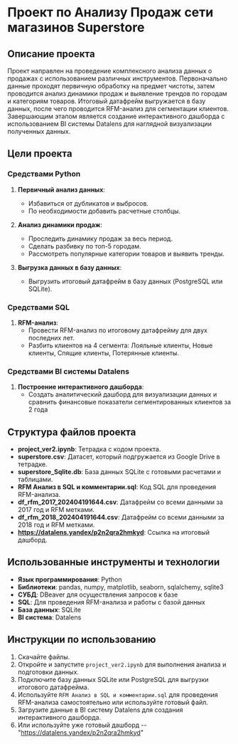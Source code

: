# Проект по Анализу Продаж сети магазинов Superstore

## Описание проекта

Проект направлен на проведение комплексного анализа данных о продажах с использованием различных инструментов. Первоначально данные проходят первичную обработку на предмет чистоты, затем проводится анализ динамики продаж и выявление трендов по городам и категориям товаров. Итоговый датафрейм выгружается в базу данных, после чего проводится RFM-анализ для сегментации клиентов. Завершающим этапом является создание интерактивного дашборда с использованием BI системы Datalens для наглядной визуализации полученных данных.

## Цели проекта

### Средствами Python

1. **Первичный анализ данных**:
    - Избавиться от дубликатов и выбросов.
    - По необходимости добавить расчетные столбцы.

2. **Анализ динамики продаж**:
    - Проследить динамику продаж за весь период.
    - Сделать разбивку по топ-5 городам.
    - Рассмотреть популярные категории товаров и выявить тренды.

3. **Выгрузка данных в базу данных**:
    - Выгрузить итоговый датафрейм в базу данных (PostgreSQL или SQLite).

### Средствами SQL

1. **RFM-анализ**:
    - Провести RFM-анализ по итоговому датафрейму для двух последних лет.
    - Разбить клиентов на 4 сегмента: Лояльные клиенты, Новые клиенты, Спящие клиенты, Потерянные клиенты.

### Средствами BI системы Datalens

1. **Построение интерактивного дашборда**:
    - Создать аналитический дашборд для визуализации данных и сравнить финансовые показатели сегментированных клиентов за 2 года

## Структура файлов проекта

- **project_ver2.ipynb**: Тетрадка с кодом проекта.
- **superstore.csv**: Датасет, который подгружается из Google Drive в тетрадке.
- **superstore_Sqlite.db**: База данных SQLite с готовыми расчетами и таблицами.
- **RFM Анализ в SQL и комментарии.sql**: Код SQL для проведения RFM-анализа.
- **df_rfm_2017_202404191644.csv**: Датафрейм со всеми данными за 2017 год и RFM метками.
- **df_rfm_2018_202404191644.csv**: Датафрейм со всеми данными за 2018 год и RFM метками.
- **https://datalens.yandex/p2n2qra2hmkyd**: Ссылка на итоговый дашборд.

## Использованные инструменты и технологии

- **Язык программирования**: Python
- **Библиотеки**: pandas, numpy, matplotlib, seaborn, sqlalchemy, sqlite3
- **СУБД**: DBeaver для осуществления запросов к базе
- **SQL**: Для проведения RFM-анализа и работы с базой данных
- **База данных**: SQLite
- **BI система**: Datalens


## Инструкции по использованию

1. Скачайте файлы.
2. Откройте и запустите `project_ver2.ipynb` для выполнения анализа и подготовки данных.
3. Подключите базу данных SQLite или PostgreSQL для выгрузки итогового датафрейма.
4. Используйте `RFM Анализ в SQL и комментарии.sql` для проведения RFM-анализа самостоятельно или используйте готовый файл.
5. Загрузите данные в BI систему Datalens для создания интерактивного дашборда.
6. Или используйте уже готовый дашборд -- "https://datalens.yandex/p2n2qra2hmkyd"



